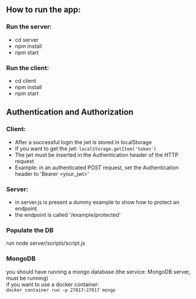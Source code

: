 ## How to run the app:
### Run the server:
- cd server
- npm install
- npm start
### Run the client:
- cd client
- npm install
- npm start

## Authentication and Authorization
### Client:
- After a successful login the jwt is stored in localStorage
- If you want to get the jwt: ``localStorage.getItem('token')``
- The jwt must be inserted in the Authentication header of the HTTP request
- Example: in an authenticated POST request, set the Authentication header to 'Bearer <your_jwt>'

### Server:
- in server.js is present a dummy example to show how to protect an endpoint
- the endpoint is called '/example/protected'

### Populate the DB
run node server/scripts/script.js

### MongoDB
you should have running a mongo database (the service: MongoDB server, must be running)<br/>
if you want to use a docker container: <br />
``docker container run -p 27017:27017 mongo``
